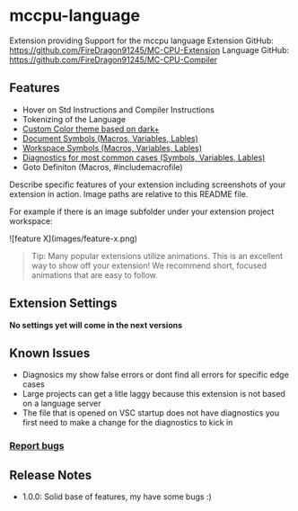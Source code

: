 # mccpu-language

Extension providing Support for the mccpu language
Extension GitHub: https://github.com/FireDragon91245/MC-CPU-Extension
Language GitHub: https://github.com/FireDragon91245/MC-CPU-Compiler

## Features

- Hover on Std Instructions and Compiler Instructions
- Tokenizing of the Language
- [Custom Color theme based on dark+](images/highlighting.PNG)
- [Document Symbols (Macros, Variables, Lables)](images/doc_symbols.PNG)
- [Workspace Symbols (Macros, Variables, Lables)](images/ws_symbols.PNG)
- [Diagnostics for most common cases (Symbols, Variables, Lables)](images/diagnostics.PNG)
- Goto Definiton (Macros, #includemacrofile)

Describe specific features of your extension including screenshots of your extension in action. Image paths are relative to this README file.

For example if there is an image subfolder under your extension project workspace:

\!\[feature X\]\(images/feature-x.png\)

> Tip: Many popular extensions utilize animations. This is an excellent way to show off your extension! We recommend short, focused animations that are easy to follow.

## Extension Settings

**No settings yet will come in the next versions**

## Known Issues

- Diagnosics my show false errors or dont find all errors for specific edge cases
- Large projects can get a litle laggy because this extension is not based on a language server
- The file that is opened on VSC startup does not have diagnostics you first need to make a change for the diagnostics to kick in

### [Report bugs](https://github.com/FireDragon91245/MC-CPU-Extension/issues)

## Release Notes

- 1.0.0: Solid base of features, my have some bugs :)